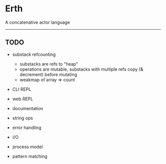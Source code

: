 # Erth
A concatenative actor language

---

## TODO

- substack refcounting  
    - substacks are refs to "heap"
    - operations are mutable, substacks with multiple refs copy (& decrement) before mutating
    - weakmap of array => count

- CLI REPL
- web REPL
- documentation
- string ops
- error handling
- I/O
- process model
- pattern matching
